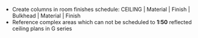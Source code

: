 - Create columns in room finishes schedule: <span class="transform-to-uppercase"> CEILING | Material | Finish | Bulkhead | Material | Finish </span>
- Reference complex areas which can not be scheduled to **1:50** reflected ceiling plans in G series
